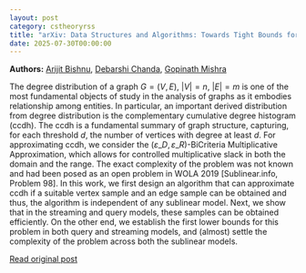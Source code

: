 ```yaml
---
layout: post
category: cstheoryrss
title: "arXiv: Data Structures and Algorithms: Towards Tight Bounds for Estimating Degree Distribution in Streaming and"
date: 2025-07-30T00:00:00
---
```


**Authors:** [Arijit Bishnu](https://dblp.uni-trier.de/search?q=Arijit+Bishnu), [Debarshi Chanda](https://dblp.uni-trier.de/search?q=Debarshi+Chanda), [Gopinath Mishra](https://dblp.uni-trier.de/search?q=Gopinath+Mishra)

The degree distribution of a graph $G=(V,E)$, $|V|=n$, $|E|=m$ is one of the
most fundamental objects of study in the analysis of graphs as it embodies
relationship among entities. In particular, an important derived distribution
from degree distribution is the complementary cumulative degree histogram
(ccdh). The ccdh is a fundamental summary of graph structure, capturing, for
each threshold $d$, the number of vertices with degree at least $d$. For
approximating ccdh, we consider the $(\varepsilon\_D,\varepsilon\_R)$-BiCriteria
Multiplicative Approximation, which allows for controlled multiplicative slack
in both the domain and the range. The exact complexity of the problem was not
known and had been posed as an open problem in WOLA 2019 [Sublinear.info,
Problem 98].
In this work, we first design an algorithm that can approximate ccdh if a
suitable vertex sample and an edge sample can be obtained and thus, the
algorithm is independent of any sublinear model. Next, we show that in the
streaming and query models, these samples can be obtained efficiently. On the
other end, we establish the first lower bounds for this problem in both query
and streaming models, and (almost) settle the complexity of the problem across
both the sublinear models.

[Read original post](http://arxiv.org/abs/2507.21784v1)
